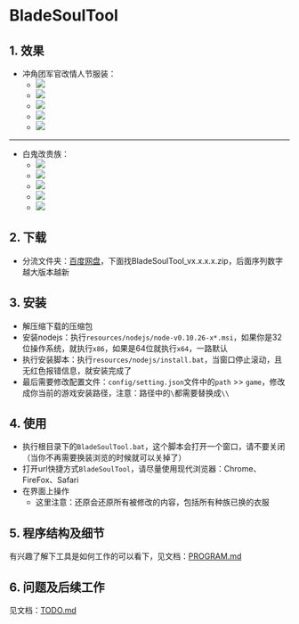 # BladeSoulTool
## 1. 效果
* 冲角团军官改情人节服装：
    * ![](https://raw.githubusercontent.com/agreatfool/BladeSoulTool/master/documents/images/effect-set1-1.png)
    * ![](https://raw.githubusercontent.com/agreatfool/BladeSoulTool/master/documents/images/effect-set1-2.png)
    * ![](https://raw.githubusercontent.com/agreatfool/BladeSoulTool/master/documents/images/effect-set1-3.png)
    * ![](https://raw.githubusercontent.com/agreatfool/BladeSoulTool/master/documents/images/effect-set1-4.png)
    * ![](https://raw.githubusercontent.com/agreatfool/BladeSoulTool/master/documents/images/effect-set1-5.png)

---

* 白鬼改贵族：
    * ![](https://raw.githubusercontent.com/agreatfool/BladeSoulTool/master/documents/images/effect-set2-1.png)
    * ![](https://raw.githubusercontent.com/agreatfool/BladeSoulTool/master/documents/images/effect-set2-2.png)
    * ![](https://raw.githubusercontent.com/agreatfool/BladeSoulTool/master/documents/images/effect-set2-3.png)
    * ![](https://raw.githubusercontent.com/agreatfool/BladeSoulTool/master/documents/images/effect-set2-4.png)
    * ![](https://raw.githubusercontent.com/agreatfool/BladeSoulTool/master/documents/images/effect-set2-5.png)

## 2. 下载
* 分流文件夹：[百度网盘](http://pan.baidu.com/s/1dD7slaD)，下面找BladeSoulTool_vx.x.x.x.zip，后面序列数字越大版本越新

## 3. 安装
* 解压缩下载的压缩包
* 安装nodejs：执行`resources/nodejs/node-v0.10.26-x*.msi`，如果你是32位操作系统，就执行`x86`，如果是64位就执行`x64`，一路默认
* 执行安装脚本：执行`resources/nodejs/install.bat`，当窗口停止滚动，且无红色报错信息，就安装完成了
* 最后需要修改配置文件：`config/setting.json`文件中的`path` >> `game`，修改成你当前的游戏安装路径，注意：路径中的`\`都需要替换成`\\`

## 4. 使用
* 执行根目录下的`BladeSoulTool.bat`，这个脚本会打开一个窗口，请不要关闭（当你不再需要换装浏览的时候就可以关掉了）
* 打开url快捷方式`BladeSoulTool`，请尽量使用现代浏览器：Chrome、FireFox、Safari
* 在界面上操作
    * 这里注意：还原会还原所有被修改的内容，包括所有种族已换的衣服

## 5. 程序结构及细节
有兴趣了解下工具是如何工作的可以看下，见文档：[PROGRAM.md](https://github.com/agreatfool/BladeSoulTool/blob/master/documents/PROGRAM.md)

## 6. 问题及后续工作
见文档：[TODO.md](https://github.com/agreatfool/BladeSoulTool/blob/master/documents/TODO.md)
